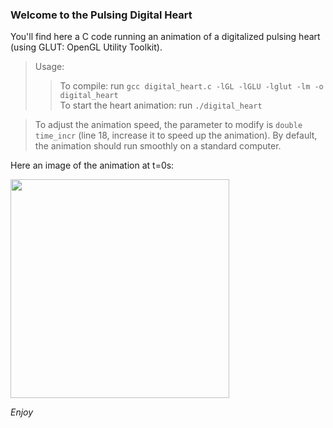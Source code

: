 ### Welcome to the Pulsing Digital Heart  
  
You'll find here a C code running an animation of a digitalized pulsing heart (using GLUT: OpenGL Utility Toolkit).  
> Usage:  
> > To compile: run `gcc digital_heart.c -lGL -lGLU -lglut -lm -o digital_heart`  
> > To start the heart animation: run `./digital_heart`  

> To adjust the animation speed, the parameter to modify is `double time_incr` (line 18, increase it to speed up the animation). By default, the animation should run smoothly on a standard computer.  

Here an image of the animation at t=0s:  

<img src="https://i.ibb.co/vQFt0mz/Pulsing-Heart.png" width="350">

*Enjoy*
